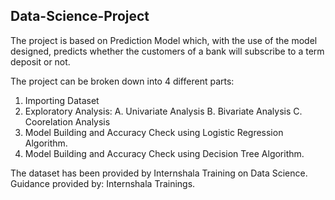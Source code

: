 ## Data-Science-Project
The project is based on Prediction Model which, with the use of the model designed,  predicts whether the customers of a bank will subscribe to a term deposit or not.

The project can be broken down into 4 different parts:
1. Importing Dataset
2. Exploratory Analysis:
   A. Univariate Analysis
   B. Bivariate Analysis
   C. Coorelation Analysis
3. Model Building and Accuracy Check using Logistic Regression Algorithm.
4. Model Building and Accuracy Check using Decision Tree Algorithm.

The dataset has been provided by Internshala Training on Data Science.
Guidance provided by: Internshala Trainings.
